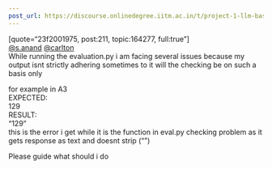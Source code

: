 ```yaml
---
post_url: https://discourse.onlinedegree.iitm.ac.in/t/project-1-llm-based-automation-agent-discussion-thread-tds-jan-2025/164277/212
---
```

[quote=“23f2001975, post:211, topic:164277, full:true”]  
[@s.anand](/u/s.anand) [@carlton](/u/carlton)  
While running the evaluation.py i am facing several issues because my output isnt strictly adhering sometimes to it will the checking be on such a basis only

for example in A3  
 EXPECTED:  
129  
 RESULT:  
“129”  
this is the error i get while it is the function in eval.py checking problem as it gets response as text and doesnt strip (“”)

Please guide what should i do